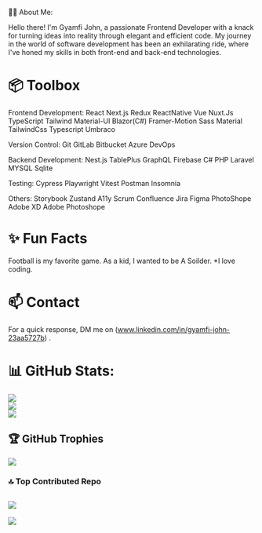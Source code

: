  👨‍💻 About Me:
 
Hello there! I'm Gyamfi John, a passionate Frontend Developer with a knack for turning ideas into reality through elegant and efficient code. My journey in the world of software development has been an exhilarating ride, where I've honed my skills in both front-end and back-end technologies.


# 📦 Toolbox
Frontend Development: React Next.js Redux ReactNative Vue Nuxt.Js TypeScript Tailwind Material-UI Blazor(C#)
Framer-Motion  Sass Material TailwindCss Typescript Umbraco 

Version Control: Git GitLab Bitbucket Azure DevOps

Backend Development: Nest.js TablePlus GraphQL Firebase C# PHP Laravel MYSQL Sqlite 

Testing: Cypress Playwright Vitest Postman Insomnia

Others: Storybook Zustand A11y Scrum Confluence Jira Figma PhotoShope Adobe XD Adobe Photoshope 

# ✨ Fun Facts
Football is my favorite game.
As a kid, I wanted to be A Soilder.
*I love coding.

# 📫 Contact
For a quick response, DM me on  (www.linkedin.com/in/gyamfi-john-23aa5727b) .

# 📊 GitHub Stats:
![](https://github-readme-stats.vercel.app/api?username=gyamficodes&theme=dark&hide_border=false&include_all_commits=true&count_private=false)<br/>
![](https://github-readme-streak-stats.herokuapp.com/?user=gyamficodes&theme=dark&hide_border=false)<br/>
![](https://github-readme-stats.vercel.app/api/top-langs/?username=gyamficodes&theme=dark&hide_border=false&include_all_commits=true&count_private=false&layout=compact)

## 🏆 GitHub Trophies
![](https://github-profile-trophy.vercel.app/?username=gyamficodes&theme=gruvbox&no-frame=false&no-bg=true&margin-w=4)

### 🔝 Top Contributed Repo
![](https://github-contributor-stats.vercel.app/api?username=gyamficodes&limit=5&theme=dark&combine_all_yearly_contributions=true)
---
[![](https://visitcount.itsvg.in/api?id=gyamficodes&icon=4&color=0)](https://visitcount.itsvg.in)

<!-- Proudly created with GPRM ( https://gprm.itsvg.in ) -->
